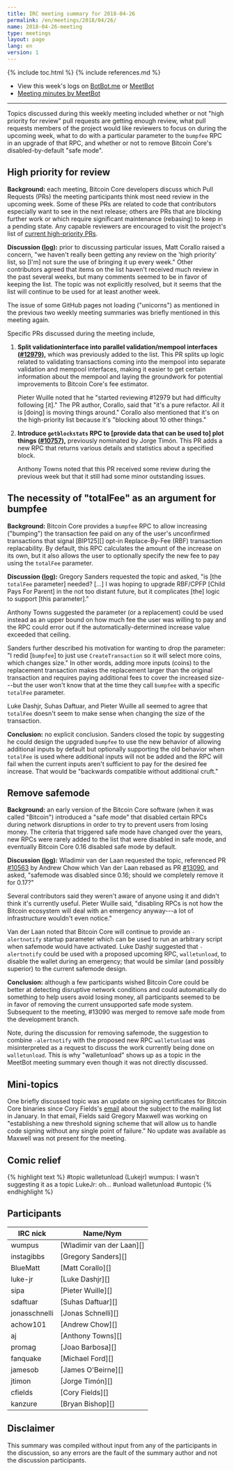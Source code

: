 ```yaml
---
title: IRC meeting summary for 2018-04-26
permalink: /en/meetings/2018/04/26/
name: 2018-04-26-meeting
type: meetings
layout: page
lang: en
version: 1
---
```

{% include toc.html %}
{% include references.md %}

- View this week's logs on [BotBot.me](https://botbot.me/freenode/bitcoin-core-dev/msg/99439716/) or [MeetBot](http://www.erisian.com.au/meetbot/bitcoin-core-dev/2018/bitcoin-core-dev.2018-04-26-19.00.log.html)
- [Meeting minutes by MeetBot](http://www.erisian.com.au/meetbot/bitcoin-core-dev/2018/bitcoin-core-dev.2018-04-19-19.00.html)

---

Topics discussed during this weekly meeting included whether or not
"high priority for review" pull requests are getting enough review, what
pull requests members of the project would like reviewers to focus on
during the upcoming week, what to do with a particular parameter to the
`bumpfee` RPC in an upgrade of that RPC, and whether or not to remove
Bitcoin Core's disabled-by-default "safe mode".

## High priority for review

**Background:** each meeting, Bitcoin Core developers discuss which Pull
Requests (PRs) the meeting participants think most need review in the
upcoming week.  Some of these PRs are related to code that contributors
especially want to see in the next release; others are PRs that are
blocking further work or which require significant maintenance (rebasing)
to keep in a pending state.  Any capable reviewers are encouraged to
visit the project's list of [current high-priority
PRs][].

**Discussion ([log](http://www.erisian.com.au/meetbot/bitcoin-core-dev/2018/bitcoin-core-dev.2018-04-26-19.00.log.html#l-16)):**
prior to discussing particular issues, Matt Corallo raised a concern,
"we haven't really been getting any review on the 'high priority' list, so
[I'm] not sure the use of bringing it up every week."  Other contributors
agreed that items on the list haven't received much review in the past
several weeks, but many comments seemed to be in favor of keeping the
list.  The topic was not explicitly resolved, but it seems that the list
will continue to be used for at least another week.

The issue of some GitHub pages not loading ("unicorns") as mentioned in
the previous two weekly meeting summaries was briefly mentioned in this
meeting again.

Specific PRs discussed during the meeting include,

1. **Split validationinterface into parallel validation/mempool
   interfaces ([#12979][]),** which was previously added to the list.
   This PR splits up logic related to validating transactions coming
   into the mempool into separate validation and mempool interfaces,
   making it easier to get certain information about the mempool and
   laying the groundwork for potential improvements to Bitcoin Core's
   fee estimator.

    Pieter Wuille noted that he "started reviewing #12979 but had
    difficulty following [it]."  The PR author, Corallo, said that "it's
    a pure refactor.  All it is [doing] is moving things around."
    Corallo also mentioned that it's on the high-priority list because
    it's "blocking about 10 other things."

1. **Introduce `getblockstats` RPC to [provide data that can be used to]
   plot things ([#10757][]),** previously nominated by Jorge Timón.
   This PR adds a new RPC that returns various details and statistics
   about a specified block.

    Anthony Towns noted that this PR received some review during the
    previous week but that it still had some minor outstanding issues.

## The necessity of "totalFee" as an argument for bumpfee

**Background:** Bitcoin Core provides a `bumpfee` RPC to allow
increasing ("bumping") the transaction fee paid on any of the user's
unconfirmed transactions that signal [BIP125][] opt-in Replace-By-Fee
(RBF) transaction replacability.  By default, this RPC calculates the
amount of the increase on its own, but it also allows the user to
optionally specify the new fee to pay using the `totalFee` parameter.

**Discussion ([log](http://www.erisian.com.au/meetbot/bitcoin-core-dev/2018/bitcoin-core-dev.2018-04-26-19.00.log.html#l-87)):** Gregory Sanders requested the topic and
asked, "is [the `totalFee` parameter] needed?  [...] I was hoping to
upgrade RBF/CPFP [Child Pays For Parent] in the not too distant future, but
it complicates [the] logic to support [this parameter]."  

Anthony Towns suggested the parameter (or a replacement) could be used
instead as an upper bound on how much fee the user was willing to pay
and the RPC could error out if the automatically-determined increase
value exceeded that ceiling.

Sanders further described his motivation for wanting to drop the
parameter: "I redid [`bumpfee`] to just use `CreateTransaction` so it
will select more coins, which changes size."  In other words, adding
more inputs (coins) to the replacement transaction makes the replacement
larger than the original transaction and requires paying additional fees
to cover the increased size---but the user won't know that at the time
they call `bumpfee` with a specific `totalFee` parameter.

Luke Dashjr, Suhas Daftuar, and Pieter Wuille all seemed to agree that
`totalFee` doesn't seem to make sense when changing the size of the
transaction.

**Conclusion:** no explicit conclusion.  Sanders closed the topic by
suggesting he could design the upgraded `bumpfee` to use the new
behavior of allowing additional inputs by default but optionally
supporting the old behavior when `totalFee` is used where additional
inputs will not be added and the RPC will fail when the current inputs
aren't sufficient to pay for the desired fee increase.  That would be
"backwards compatible without additional cruft."

## Remove safemode

**Background:** an early version of the Bitcoin Core software (when it
was called "Bitcoin") introduced a "safe mode" that disabled certain
RPCs during network disruptions in order to try to prevent users from
losing money.  The criteria that triggered safe mode have changed over
the years, new RPCs were rarely added to the list that were disabled in
safe mode, and eventually Bitcoin Core 0.16 disabled safe mode by
default.

**Discussion ([log](http://www.erisian.com.au/meetbot/bitcoin-core-dev/2018/bitcoin-core-dev.2018-04-26-19.00.log.html#l-129)):** Wladimir van der Laan requested the topic,
referenced PR [#10563][] by Andrew Chow which Van der Laan rebased
as PR [#13090][], and asked, "safemode was disabled since 0.16; should
we completely remove it for 0.17?"

Several contributors said they weren't aware of anyone using it and
didn't think it's currently useful.  Pieter Wuille said, "disabling RPCs
is not how the Bitcoin ecosystem will deal with an emergency anyway---a
lot of infrastructure wouldn't even notice."

Van der Laan noted that Bitcoin Core will continue to provide an
`-alertnotify` startup parameter which can be used to run an arbitrary
script when safemode would have activated.  Luke Dashjr suggested that
`-alertnotify` could be used with a proposed upcoming RPC,
`walletunload`, to disable the wallet during an emergency; that would be
similar (and possibly superior) to the current safemode design.

**Conclusion:** although a few participants wished Bitcoin Core could be
better at detecting disruptive network conditions and could
automatically do something to help users avoid losing money, all
participants seemed to be in favor of removing the current unsupported
safe mode system.  Subsequent to the meeting, #13090 was merged to remove
safe mode from the development branch.

Note, during the discussion for removing safemode, the suggestion to
combine `-alertnotify` with the proposed new RPC `walletunload` was
misinterpreted as a request to discuss the work currently being done on
`walletunload`.  This is why "walletunload" shows up as a topic in the
MeetBot meeting summary even though it was not directly discussed.

## Mini-topics

One briefly discussed topic was an update on signing certificates for
Bitcoin Core binaries since Cory Fields's
[email](https://lists.linuxfoundation.org/pipermail/bitcoin-dev/2018-January/015542.html)
about the subject to the mailing list in January. In that email, Fields
said Gregory Maxwell was working on "establishing a new threshold
signing scheme that will allow us to handle code signing without any
single point of failure."  No update was available as Maxwell was not
present for the meeting.

## Comic relief

{% highlight text %}
<wumpus>  #topic walletunload (Lukejr)
<LukeJr>  wumpus: I wasn't suggesting it as a topic
<wumpus>  LukeJr: oh...
  <sipa>  #unload walletunload
<wumpus>  #untopic
{% endhighlight %}

## Participants

| IRC nick        | Name/Nym                  |
|-----------------|---------------------------|
| wumpus          | [Wladimir van der Laan][] |
| instagibbs      | [Gregory Sanders][]       |
| BlueMatt        | [Matt Corallo][]          |
| luke-jr         | [Luke Dashjr][]           |
| sipa            | [Pieter Wuille][]         |
| sdaftuar        | [Suhas Daftuar][]         |
| jonasschnelli   | [Jonas Schnelli][]        |
| achow101        | [Andrew Chow][]           |
| aj              | [Anthony Towns][]         |
| promag          | [Joao Barbosa][]          |
| fanquake        | [Michael Ford][]          |
| jamesob         | [James O'Beirne][]        |
| jtimon          | [Jorge Timón][]           |
| cfields         | [Cory Fields][]           |
| kanzure         | [Bryan Bishop][]          |

## Disclaimer

This summary was compiled without input from any of the participants in the discussion, so any errors are the fault of the summary author and not the discussion participants.

[#12979]: https://github.com/bitcoin/bitcoin/issues/12979
[#10757]: https://github.com/bitcoin/bitcoin/issues/10757
[#10563]: https://github.com/bitcoin/bitcoin/issues/10563
[#13090]: https://github.com/bitcoin/bitcoin/issues/13090
[current high-priority PRs]: https://github.com/bitcoin/bitcoin/projects/8

